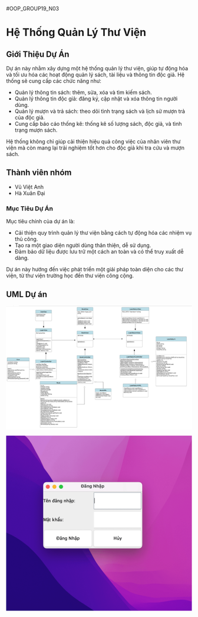 #OOP_GROUP19_N03

# Hệ Thống Quản Lý Thư Viện

## Giới Thiệu Dự Án
Dự án này nhằm xây dựng một hệ thống quản lý thư viện, giúp tự động hóa và tối ưu hóa các hoạt động quản lý sách, tài liệu và thông tin độc giả. Hệ thống sẽ cung cấp các chức năng như:

- Quản lý thông tin sách: thêm, sửa, xóa và tìm kiếm sách.
- Quản lý thông tin độc giả: đăng ký, cập nhật và xóa thông tin người dùng.
- Quản lý mượn và trả sách: theo dõi tình trạng sách và lịch sử mượn trả của độc giả.
- Cung cấp báo cáo thống kê: thống kê số lượng sách, độc giả, và tình trạng mượn sách.

Hệ thống không chỉ giúp cải thiện hiệu quả công việc của nhân viên thư viện mà còn mang lại trải nghiệm tốt hơn cho độc giả khi tra cứu và mượn sách.

## Thành viên nhóm
- Vũ Việt Anh
- Hà Xuân Đại

### Mục Tiêu Dự Án
Mục tiêu chính của dự án là:

- Cải thiện quy trình quản lý thư viện bằng cách tự động hóa các nhiệm vụ thủ công.
- Tạo ra một giao diện người dùng thân thiện, dễ sử dụng.
- Đảm bảo dữ liệu được lưu trữ một cách an toàn và có thể truy xuất dễ dàng.

Dự án này hướng đến việc phát triển một giải pháp toàn diện cho các thư viện, từ thư viện trường học đến thư viện công cộng.

## UML Dự án 

![LoginView](image/UML%20Component%20Diagram.jpg)

![LoginView](anh.png)